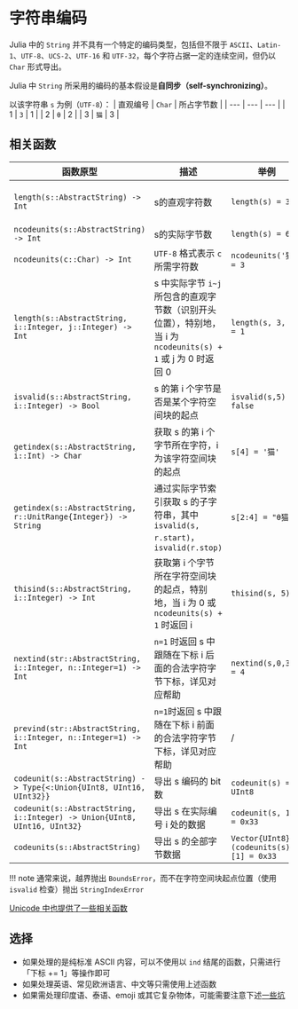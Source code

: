 # 字符串编码
Julia 中的 `String` 并不具有一个特定的编码类型，包括但不限于 `ASCII`、`Latin-1`、`UTF-8`、`UCS-2`、`UTF-16` 和 `UTF-32`，每个字符占据一定的连续空间，但仍以 `Char` 形式导出。

Julia 中 `String` 所采用的编码的基本假设是**自同步（self-synchronizing）**。

以该字符串 `s` 为例（`UTF-8`）：
| 直观编号 | `Char` | 所占字节数 |
| --- | --- | --- |
| 1 | `3` | 1 |
| 2 | `θ` | 2 |
| 3 | `猫` | 3 |

## 相关函数
| 函数原型 | 描述 | 举例 | 备注 |
| --- | --- | --- | --- |
| `length(s::AbstractString) -> Int` | s的直观字符数 | `length(s) = 3` | 时间复杂度与字符串长度线性正相关 |
| `ncodeunits(s::AbstractString) -> Int` | s的实际字节数 | `length(s) = 6` | 也可用 `sizeof` |
| `ncodeunits(c::Char) -> Int` | `UTF-8` 格式表示 `c` 所需字符数 | `ncodeunits('猫') = 3` | |
| `length(s::AbstractString, i::Integer, j::Integer) -> Int` | s 中实际字节 `i~j` 所包含的直观字节数（识别开头位置），特别地，当 i 为 `ncodeunits(s) + 1` 或 j 为 0 时返回 0 | `length(s, 3, 4) = 1` | |
| `isvalid(s::AbstractString, i::Integer) -> Bool` | s 的第 i 个字节是否是某个字符空间块的起点 | `isvalid(s,5) = false` | |
| `getindex(s::AbstractString, i::Int) -> Char` | 获取 s 的第 i 个字节所在字符，i 为该字符空间块的起点 | `s[4] = '猫'` | |
| `getindex(s::AbstractString, r::UnitRange{Integer}) -> String` | 通过实际字节索引获取 s 的子字符串，其中 `isvalid(s, r.start)`，`isvalid(r.stop)` | `s[2:4] = "θ猫"` | |
| `thisind(s::AbstractString, i::Integer) -> Int` | 获取第 i 个字节所在字符空间块的起点，特别地，当 i 为 0 或 `ncodeunits(s) + 1` 时返回 i | `thisind(s, 5)=4` | 错误抛出 `BoundsError` |
| `nextind(str::AbstractString, i::Integer, n::Integer=1) -> Int` | `n=1` 时返回 s 中跟随在下标 i 后面的合法字符字节下标，详见对应帮助 | `nextind(s,0,3) = 4` | 可以通过 `nextind(s, 0, i)` 获取第 i 个直观字符的空间块起点 |
| `prevind(str::AbstractString, i::Integer, n::Integer=1) -> Int` | `n=1`时返回 s 中跟随在下标 i 前面的合法字符字节下标，详见对应帮助 | / | |
| `codeunit(s::AbstractString) -> Type{<:Union{UInt8, UInt16, UInt32}}` | 导出 s 编码的 bit 数 | `codeunit(s) = UInt8` | |
| `codeunit(s::AbstractString, i::Integer) -> Union{UInt8, UInt16, UInt32}` | 导出 s 在实际编号 i 处的数据 | `codeunit(s, 1) = 0x33` | `codeunit(s, i)::codeunit(s)` |
| `codeunits(s::AbstractString)` | 导出 s 的全部字节数据 | `Vector{UInt8}(codeunits(s))[1] = 0x33` | |

!!! note
	通常来说，越界抛出 `BoundsError`，而不在字符空间块起点位置（使用 `isvalid` 检查）抛出 `StringIndexError`

[Unicode 中也提供了一些相关函数](../packages/unicode.md)

## 选择
- 如果处理的是纯标准 ASCII 内容，可以不使用以 `ind` 结尾的函数，只需进行「下标 += 1」等操作即可
- 如果处理英语、常见欧洲语言、中文等只需使用上述函数
- 如果需处理印度语、泰语、emoji 或其它复杂物体，可能需要注意下述[一些坑](../knowledge/unicode.md#坑)
